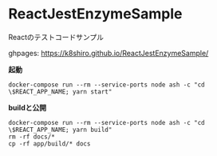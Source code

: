 # ReactJestEnzymeSample
Reactのテストコードサンプル

ghpages: https://k8shiro.github.io/ReactJestEnzymeSample/

**起動**

```
docker-compose run --rm --service-ports node ash -c "cd \$REACT_APP_NAME; yarn start"
```

**buildと公開**

```
docker-compose run --rm --service-ports node ash -c "cd \$REACT_APP_NAME; yarn build"
rm -rf docs/*
cp -rf app/build/* docs
```